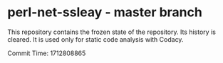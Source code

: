 # perl-net-ssleay - master branch

This repository contains the frozen state of the repository.
Its history is cleared. It is used only for static code
analysis with Codacy.

Commit Time: 1712808865